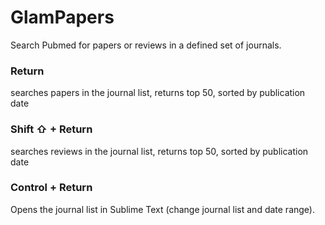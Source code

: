 # GlamPapers
Search Pubmed for papers or reviews in a defined set of journals. 
### Return
  searches papers in the journal list, returns top 50, sorted by publication date
### Shift ⇧ + Return
  searches reviews in the journal list, returns top 50, sorted by publication date
### Control + Return
Opens the journal list in Sublime Text (change journal list and date range). 
  
